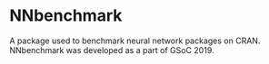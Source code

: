 # NNbenchmark

A package used to benchmark neural network packages on CRAN. NNbenchmark was developed as a part of GSoC 2019.
  

